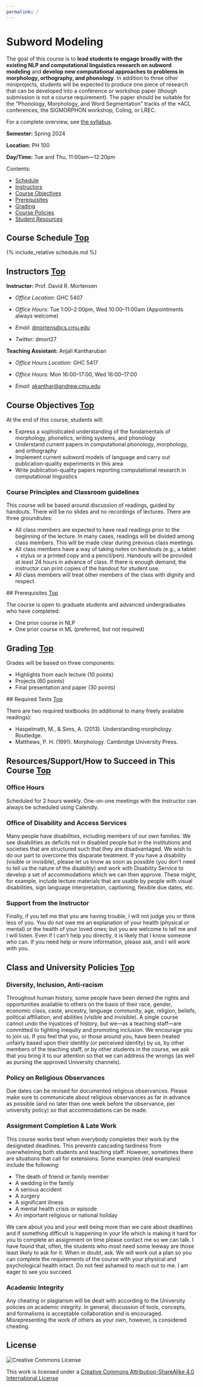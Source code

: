 ```yaml
---
permalink: /
---
```


# Subword Modeling

The goal of this course is to **lead students to engage broadly with the existing NLP and computational linguistics research on subword modeling** and **develop new computational approaches to problems in morphology, orthography, and phonology**. In addition to three other miniprojects, students will be expected to produce one piece of research that can be developed into a conference or workshop paper (though submission is not a course requirement). The paper should be suitable for the “Phonology, Morphology, and Word Segmentation” tracks of the *ACL conferences, the SIGMORPHON workshop, Coling, or LREC.

For a complete overview, see [the syllabus](assets/pdf/syllabus-s24.pdf).

**Semester:** Spring 2024

**Location:** PH 100

**Day/Time:** Tue and Thu, 11:00am—12:20pm

<a id="contents"></a>Contents:
* <a href="#schedule">Schedule</a>
* <a href="#instructors">Instructors</a>
* <a href="#objectives">Course Objectives</a>
* <a href="#prerequisites">Prerequisites</a>
* <a href="#grading">Grading</a>
* <a href="#policies">Course Policies</a>
* <a href="#resources">Student Resources</a>

<a id="schedule">

## Course Schedule <a class="tiny-link" href="#">Top</a>

{% include_relative schedule.md %}

<a id="instructors">

## Instructors <a class="tiny-link" href="#">Top</a>

**Instructor:** Prof. David R. Mortensen

* *Office Location:* GHC 5407
* *Office Hours:* Tue 1:00–2:00pm, Wed 10:00–11:00am (Appointments always welcome)

* *Email:* dmortens@cs.cmu.edu
* *Twitter:* dmort27 

**Teaching Assistant:** Anjali Kantharuban

* *Office Hours Location:* GHC 5417
* *Office Hours:* Mon 16:00–17:00, Wed 16:00–17:00

* *Email:* akanthar@andrew.cmu.edu

<a id="objectives">

## Course Objectives <a class="tiny-link" href="#">Top</a>

At the end of this course, students will:
- Express a sophisticated understanding of the fundamentals of morphology, phonetics, writing systems, and phonology
- Understand current papers in computational phonology, morphology, and orthography
- Implement current subword models of language and carry out publication-quality experiments in this area
- Write publication-quality papers reporting computational research in computational linguistics

### Course Principles and Classroom guidelines

This course will be based around discussion of readings, guided by handouts. There will be no slides and no recordings of lectures. There are three groundrules:
- All class members are expected to have read readings prior to the beginning of the lecture. In many cases, readings will be divided among class members. This will be made clear during previous class meetings.
- All class members have a way of taking notes on handouts (e.g., a tablet + stylus or a printed copy and a pencil/pen). Handouts will be provided at least 24 hours in advance of class. If there is enough demand, the instructor can print copies of the handout for student use.
- All class members will treat other members of the class with dignity and respect.

<a id="prerequisites">
## Prerequisites <a class="tiny-link" href="#">Top</a>

The course is open to graduate students and advanced undergraduates who have completed:

- One prior course in NLP
- One prior course in ML (preferred, but not required)

<a id="grading">

## Grading <a class="tiny-link" href="#">Top</a>

Grades will be based on three components:
- Highlights from each lecture (10 points)
- Projects (60 points)
- Final presentation and paper (30 points)

<a id="required-texts">
## Required Texts <a class="tiny-link" href="#">Top</a>

There are two required textbooks (in additional to many freely available readings):

- Haspelmath, M., & Sims, A. (2013). Understanding morphology. Routledge.
- Matthews, P. H. (1991). Morphology. Cambridge University Press.

<a id="resources">

## Resources/Support/How to Succeed in This Course <a class="tiny-link" href="#">Top</a>

### Office Hours

Scheduled for 2 hours weekly. One-on-one meetings with the instructor can always be scheduled using Calendly.

### Office of Disability and Access Services

Many people have disabilities, including members of our own families. We see disabilities as deficits not in disabled people but in the institutions and societies that are structured such that they are disadvantaged. We wish to do our part to overcome this disparate treatment. If you have a disability (visible or invisible), please let us know as soon as possible (you don't need to tell us the nature of the disability) and work with Disability Service to develop a set of accommodations which we can then approve. These might, for example, include lecture materials that are usable by people with visual disabilities, sign language interpretation, captioning, flexible due dates, etc.

### Support from the Instructor

Finally, if you tell me that you are having
trouble, I will not judge you or think less of you. You do not owe me an
explanation of your health (physical or mental) or the health of your loved
ones; but you are welcome to tell me and I will listen. Even if I can’t help
you directly, it is likely that I know someone who can. If you need help or
more information, please ask, and I will work with you.

<a id="policies"></a>
## Class and University Policies <a class="tiny-link" href="#">Top</a>

### Diversity, Inclusion, Anti-racism

Throughout human history, some people have been denied the rights and opportunities available to others on the basis of their race, gender, economic class, caste, ancestry, language community, age, religion, beliefs, political affiliation, and abilities (visible and invisible). A single course cannot undo the injustices of history, but we—as a teaching staff—are committed to fighting inequity and promoting inclusion. We encourage you to join us. If you feel that you, or those around you, have been treated unfairly based upon their identity (or perceived identity) by us, by other members of the teaching staff, or by other students in the course, we ask that you bring it to our attention so that we can address the wrongs (as well as pursing the approved University channels).

### Policy on Religious Observances

Due dates can be revised for documented
religious observances. Please make sure to communicate about religious observances as far in advance
as possible (and no later than one week before the observance, per university
policy) so that accommodations can be made.

### Assignment Completion & Late Work

This course works best when everybody completes their work by the designated deadlines. This prevents cascading tardiness from overwhelming both students and teaching staff. However, sometimes there are situations that call for extensions. Some examples (real examples) include the following:

- The death of friend or family member
- A wedding in the family
- A serious accident
- A surgery
- A significant illness
- A mental health crisis or episode
- An important religious or national holiday

We care about you and your well being more than we care about deadlines and if something difficult is happening in your life which is making it hard for you to complete an assignment on time please contact me so we can talk. I have found that, often, the students who most need some leeway are those least likely to ask for it. When in doubt, ask. We will work out a plan so you can complete the requirements of the course with your physical and psychological health intact. Do not feel ashamed to reach out to me. I am eager to see you succeed.

### Academic Integrity

Any cheating or plagiarism will be dealt with according to the University policies on academic integrity. In general, discussion of tools, concepts, and formalisms is acceptable collaboration and is encouraged. Misrepresenting the work of others as your own, however, is considered cheating.

## License

![Creative Commons License](https://i.creativecommons.org/l/by-sa/4.0/88x31.png)

This work is licensed under a [Creative Commons Attribution-ShareAlike 4.0 International License](http://creativecommons.org/licenses/by-sa/4.0/)
